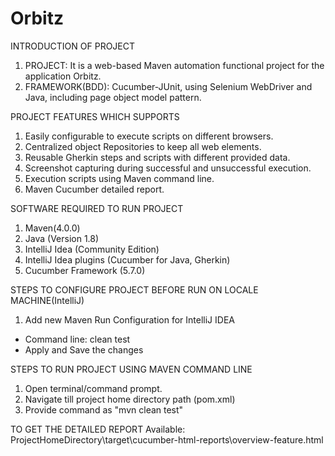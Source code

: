 # Orbitz

INTRODUCTION OF PROJECT
 
 1. PROJECT: It is a web-based Maven automation functional project for the application Orbitz.
 2. FRAMEWORK(BDD): Cucumber-JUnit, using Selenium WebDriver and Java, including page object model pattern.
 
PROJECT FEATURES WHICH SUPPORTS
 1. Easily configurable to execute scripts on different browsers.
 2. Centralized object Repositories to keep all web elements.
 3. Reusable Gherkin steps and scripts with different provided data.
 4. Screenshot capturing during successful and unsuccessful execution.
 5. Execution scripts using Maven command line.
 6. Maven Cucumber detailed report.

SOFTWARE REQUIRED TO RUN PROJECT

 1. Maven(4.0.0)
 2. Java (Version 1.8)
 3. IntelliJ Idea (Community Edition)
 4. IntelliJ Idea plugins (Cucumber for Java, Gherkin)
 5. Cucumber Framework (5.7.0)
 
STEPS TO CONFIGURE PROJECT BEFORE RUN ON LOCALE MACHINE(IntelliJ)
 1. Add new Maven Run Configuration for IntelliJ IDEA
 - Command line: clean test
 - Apply and Save the changes
 
STEPS TO RUN PROJECT USING MAVEN COMMAND LINE
 1. Open terminal/command prompt.
 2. Navigate till project home directory path (pom.xml)
 3. Provide command as "mvn clean test"
 
TO GET THE DETAILED REPORT
 Available: ProjectHomeDirectory\target\cucumber-html-reports\overview-feature.html

